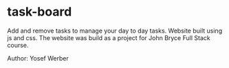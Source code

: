 # task-board
Add and remove tasks to manage your day to day tasks.
Website built using js and css.
The website was build as a project for John Bryce Full Stack course.

Author: Yosef Werber
